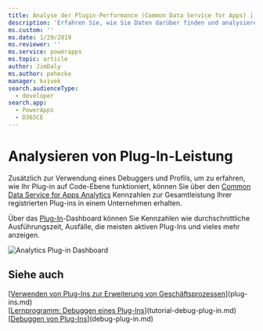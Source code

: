 ```yaml
---
title: Analyse der Plugin-Performance (Common Data Service for Apps) | Microsoft Docs
description: 'Erfahren Sie, wie Sie Daten darüber finden und analysieren können, wie Ihre registrierten Plugins funktionieren.'
ms.custom: ''
ms.date: 1/29/2019
ms.reviewer: ''
ms.service: powerapps
ms.topic: article
author: JimDaly
ms.author: pehecke
manager: kvivek
search.audienceType:
  - developer
search.app:
  - PowerApps
  - D365CE
---
```

# Analysieren von Plug-In-Leistung

Zusätzlich zur Verwendung eines Debuggers und Profils, um zu erfahren, wie Ihr Plug-in auf Code-Ebene funktioniert, können Sie über den [Common Data Service for Apps Analytics](/power-platform/admin/analytics-common-data-service) Kennzahlen zur Gesamtleistung Ihrer registrierten Plug-ins in einem Unternehmen erhalten.

Über das [Plug-In](/power-platform/admin/analytics-common-data-service#plug-ins)-Dashboard können Sie Kennzahlen wie durchschnittliche Ausführungszeit, Ausfälle, die meisten aktiven Plug-Ins und vieles mehr anzeigen.

![Analytics Plug-in Dashboard](media/cds-insights-plugins.png)

## Siehe auch

[[Verwenden von Plug-Ins zur Erweiterung von Geschäftsprozessen](plug-ins.md)](plug-ins.md)  
[[Lernprogramm: Debuggen eines Plug-Ins](tutorial-debug-plug-in.md)](tutorial-debug-plug-in.md)  
[[Debuggen von Plug-Ins](debug-plug-in.md)](debug-plug-in.md)